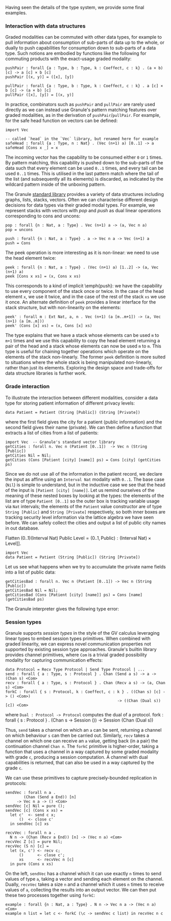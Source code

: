 Having seen the details of the type system, we provide some final
examples.

### Interaction with data structures

Graded modalities can be commuted with
other data types, for example to pull information about consumption of
sub-parts of data up to the whole, or
dually to push capabilities for consumption down to sub-parts of a data
type. Such notions are embodied by functions like the following
for commuting products with the
exact-usage graded modality:

~~~ granule
pushPair : forall {a : Type, b : Type, k : Coeffect, c : k} . (a × b) [c] -> a [c] × b [c]
pushPair [(x, y)] = ([x], [y])
~~~

~~~ granule
pullPair : forall {a : Type, b : Type, k : Coeffect, c : k} . a [c] × b [c] -> (a × b) [c]
pullPair ([x], [y]) = [(x, y)]
~~~

In practice, combinators such as `pushPair` and `pullPair` are
rarely used directly as we can instead use Granule's
pattern matching features over graded modalities, as in the
derivation of `pushPair`/`pullPair`. For example, for
the safe head function on vectors can be defined:

~~~ granule
import Vec

-- called `head` in the `Vec` library, but renamed here for example
safeHead : forall {a : Type, n : Nat} . (Vec (n+1) a) [0..1] -> a
safeHead [Cons x _] = x
~~~

The incoming vector has the capability to be consumed either `0` or
`1` times. By pattern matching, this capability is pushed down to the
sub-parts of the data such that every element can be used `0..1`
times, and every tail can be used `0..1` times. This is utilised in
the last pattern match where the tail of the list (and subsequently
all its elements) is discarded, as indicated by the wildcard pattern
inside of the unboxing pattern.

The Granule
[standard library](https://github.com/granule-project/granule/tree/master/StdLib)
provides a variety of data structures including graphs, lists, stacks,
vectors. Often we can characterise different design decisions for
data types via their graded modal types. For example, we represent stacks with vectors with
_pop_ and _push_ as dual linear operations corresponding to cons and uncons:

~~~ granule
pop : forall {n : Nat, a : Type} . Vec (n+1) a -> (a, Vec n a)
pop = uncons

push : forall {n : Nat, a : Type} . a -> Vec n a -> Vec (n+1) a
push = Cons
~~~

The peek operation is more interesting as it is non-linear: we
need to use the head element twice:

~~~ granule
peek : forall {n : Nat, a : Type} . (Vec (n+1) a) [1..2] -> (a, Vec (n+1) a)
peek [Cons x xs] = (x, Cons x xs)
~~~

This corresponds to a kind of implicit \emph{push}: we have the capability to
use every component of the stack once or twice. In the case of the head
element `x`, we use it twice, and in the case of the rest of the stack
`xs` we use it once. An alternate definition of `peek`
provides a linear interface for the stack structure, but with
non-linearity on the elements:

~~~ granule
peek' : forall m : Ext Nat, a, n . Vec (n+1) (a [m..m+1]) -> (a, Vec (n+1) (a [m..m]))
peek' (Cons [x] xs) = (x, Cons [x] xs)
~~~

The type explains that we have a stack whose elements can be used
`m` to `m+1` times and we use this capability to copy
the head element returning a pair of the head and a stack whose
elements can now be used `m` to `m`.  This type is
useful for chaining together operations which operate on the elements
of the stack non-linearly. The former `peek` definition is more
suited to situations where the whole stack is being manipulated
non-linearly, rather than just its elements. Exploring the design
space and trade-offs for data structure libraries is further work.

### Grade interaction
To illustrate the interaction between different modalities,
consider a data type for storing patient
information of different privacy levels:

~~~ granule
data Patient = Patient (String [Public]) (String [Private])
~~~


where the first field gives the city for a patient (public information) and
the second field gives their name (private). We can
then define a function that extracts a list of cities
from a list of patients:


~~~ granule
import Vec  -- Granule's standard vector library
getCities : forall n. Vec n (Patient [0..1])  -> Vec n (String [Public])
getCities Nil = Nil;
getCities (Cons [Patient [city] [name]] ps) = Cons [city] (getCities ps)
~~~


Since we do not use all of the information in the patient record, we
declare the input as affine using an `Interval Nat` modality
with `0..1`. The base case (`Nil`) is
simple to understand, but in the inductive case
we see that the head of the input is `[Patient [city] [name]]`. Let us
remind ourselves of the meaning of these nested boxes by looking at the types:
the elements of the list are of type `Patient [0..1]` so the outer box
is tracking variable usage via `Nat` intervals; the elements of
the `Patient` value constructor are of type `String [Public]` and
`String [Private]` respectively, so both inner boxes are tracking security
level information via the lattice algebra we have seen before.
We can safely collect the cities and output a list of
public city names in out database.

$\mathsf{Flatten} \; (0..1) (\mathsf{Interval} \; \mathsf{Nat}) \;
\mathsf{Public} \; \mathsf{Level} = (0..1, \mathsf{Public})
: (\mathsf{Interval} \; \mathsf{Nat}) \times \mathsf{Level} ]]$.


~~~ grill
import Vec
data Patient = Patient (String [Public]) (String [Private])
~~~

Let us see what happens when we try to accumulate the private name fields into a list
of public data:

~~~ grill
getCitiesBad : forall n. Vec n (Patient [0..1]) -> Vec n (String [Public])
getCitiesBad Nil = Nil;
getCitiesBad (Cons [Patient [city] [name]] ps) = Cons [name] (getCitiesBad ps)
~~~

The Granule interpreter gives the following type error:


### Session types

Granule supports *session types* in the style of the GV calculus
leveraging linear types to embed session types primitives.  When
combined with graded linearity, we can express novel communication
properties not supported by existing session type approaches.
Granule's builtin library provides channel primitives, where `Com` is
a trivial graded possibility modality for capturing communication
effects:


~~~
data Protocol = Recv Type Protocol | Send Type Protocol | ...
send : forall { a : Type, s : Protocol } . Chan (Send a s) -> a -> (Chan s) <Com>
recv : forall { a : Type, s : Protocol } . Chan (Recv a s) -> (a, Chan s) <Com>
forkC : forall { s : Protocol, k : Coeffect, c : k } . ((Chan s) [c] -> () <Com>)
                                                 -> ((Chan (Dual s)) [c]) <Com>
~~~

where `Dual : Protocol -> Protocol` computes the dual of a protocol.
 fork : forall { s : Protocol } . (Chan s -> Session ()) -> Session (Chan (Dual s))

Thus,  `send` takes a channel on which an `a` can be
sent, returning a channel on which behaviour `s` can then
be carried out. Similarly, `recv` takes a channel
on which one can receive an `a` value, getting back (in a pair)
the continuation channel `Chan n`. The `forkC`
primitive is higher-order, taking a function that uses a
channel in a way captured by some graded modality with grade
`c`, producing
a session computation. A channel with dual capabilities is returned,
that can also be used in a way captured by the grade `c`.

We can use these primitives to capture precisely-bounded replication
in protocols:



~~~ granule
sendVec : forall n a .
        (Chan (Send a End)) [n]
     -> Vec n a -> () <Com>
sendVec [c] Nil = pure ();
sendVec [c] (Cons x xs) =
  let c'  <- send c x;
      ()  <- close c'
  in sendVec [c] xs
~~~

~~~ granule
recvVec : forall n a .
  N n -> (Chan (Recv a End)) [n] -> (Vec n a) <Com>
recvVec Z [c] = pure Nil;
recvVec (S n) [c] =
  let (x, c') <- recv c;
      ()      <- close c';
      xs      <- recvVec n [c]
  in pure (Cons x xs)
~~~

On the left, `sendVec` has a channel which it can use
exactly `n` times to send values of type `a`,
taking a vector and sending each element on the channel.
Dually, `recvVec` takes a size `n` and a channel
which it uses `n` times to receive values of `a`,
collecting the results into an output vector. We can then
put these two processes together using `forkC`:


~~~ granule
example : forall {n : Nat, a : Type} . N n -> Vec n a -> (Vec n a) <Com>
example n list = let c <- forkC (\c -> sendVec c list) in recvVec n c
~~~
